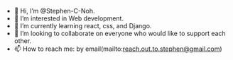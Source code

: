 - 👋 Hi, I’m @Stephen-C-Noh.
- 👀 I’m interested in Web development.
- 🌱 I’m currently learning react, css, and Django.
- 💞️ I’m looking to collaborate on everyone who would like to support each other.
- 📫 How to reach me:
        by email(mailto:reach.out.to.stephen@gmail.com)

<!---
Stephen-C-Noh/Stephen-C-Noh is a ✨ special ✨ repository because its `README.md` (this file) appears on your GitHub profile.
You can click the Preview link to take a look at your changes.
--->
